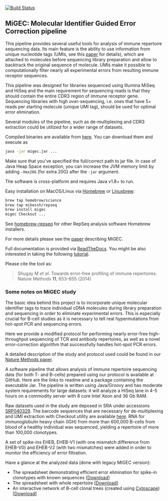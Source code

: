 [![Build Status](https://travis-ci.org/mikessh/migec.svg?branch=master)](https://travis-ci.org/mikessh/migec)

## MiGEC: Molecular Identifier Guided Error Correction pipeline  

This pipeline provides several useful tools for analysis of immune repertoire sequencing data. Its main feature is the ability to use information from unique nucleotide tags (UMIs, see this [paper](http://www.nature.com/nmeth/journal/v9/n1/full/nmeth.1778.html) for details), which are attached to molecules before sequencing library preparation and allow to backtrack the original sequence of molecule. UMIs make it possible to computationally filter nearly all experimental errors from resulting immune receptor sequences.

This pipeline was designed for libraries sequenced using Illumina MiSeq and HiSeq and the main requirement for sequencing reads is that they should contain the entire CDR3 region of immune receptor gene. Sequencing libraries with high over-sequencing, i.e. ones that have 5+ reads per starting molecule (unique UMI tag), should be used for optimal error elimination.

Several modules of the pipeline, such as de-multiplexing and CDR3 extraction could be utilized for a wider range of datasets.

Compiled binaries are available from [here](https://github.com/mikessh/migec/releases/latest). You can download them and execute as

```bash
java -jar migec.jar ...
```

Make sure that you've specified the full/correct path to jar file. In case of Java Heap Space exception, you can increase the JVM memory limit by adding ``-Xmx20G`` (for extra 20G) after the ``-jar`` argument.

The software is cross-platform and requires Java v1.8+ to run.

Easy installation on MacOS/Linux via [Homebrew](http://brew.sh/) or [Linuxbrew](http://linuxbrew.sh/):
```bash
brew tap homebrew/science
brew tap mikessh/repseq
brew install migec
migec Checkout ...
```
See [homebrew-repseq](https://github.com/mikessh/homebrew-repseq) for other RepSeq analysis software Homebrew installers.

For more details please see the [paper](http://www.nature.com/nmeth/journal/v11/n6/abs/nmeth.2960.html) describing MiGEC.

Full documentation is provided via [ReadTheDocs](http://migec.readthedocs.org/en/latest/index.html). You might be also interested in taking the following [tutorial](http://repseq-tutorial.readthedocs.org/en/latest/).

Please cite the tool as:

> Shugay M *et al.* Towards error-free profiling of immune repertoires. Nature Methods **11**, 653–655 (2014)

### Some notes on MiGEC study

The basic idea behind this project is to incorporate unique molecular identifier tags to trace individual cDNA molecules during library preparation and sequencing in order to eliminate experimental errors. This is especially crucial for B-cell studies as it is necessary to tell real hypermutations from hot-spot PCR and sequencing errors.

Here we provide a modified protocol for performing nearly error-free high-throughput sequencing of TCR and antibody repertoires, as well as a novel error-correction algorithm that successfully handles hot-spot PCR errors.

A detailed description of the study and protocol used could be found in our [Nature Methods paper](http://www.nature.com/nmeth/journal/vaop/ncurrent/full/nmeth.2960.html).

A software pipeline that allows analysis of immune repertoire sequencing data (for both T- and B-cells) prepared using our protocol is available at GitHub. Here are the links to readme and a package containing the executable Jar. The pipeline is written using Java/Groovy and has moderate system requirements for large datasets: it will analyze a HiSeq lane in 4-5 hours on a commodity server with 8 core Intel Xeon and 36 Gb RAM.

Raw datasets used in the study are deposed in SRA under accessions [SRP040329](http://trace.ncbi.nlm.nih.gov/Traces/sra/sra.cgi?study=SRP040329). The barcode sequences that are necessary for de-multiplexing and UMI extraction with Checkout utility are available [here](https://github.com/mikessh/migec/blob/master/misc/barcodes.txt?raw=true). RNA for immunoglobulin heavy chain (IGH) from more than 600,000 B-cells from blood of a healthy individual was sequenced, yielding a repertoire of more than 100,000 clonotypes.

A set of spike-ins EHEB, EHEB-V1 (with one mismatch difference from EHEB-V0) and EHEB-V2 (with two mismatches) were added in order to monitor the efficiency of error filtration.

Have a glance at the analyzed data (done with legacy MIGEC version):

* The spreadsheet demonstrating efficient error elimination for spike-in clonotypes with known sequences [[Download](https://github.com/mikessh/migec/blob/master/misc/Exp2-spikein-table.xlsx?raw=true)]
* The spreadsheet with whole repertoire [[Download](https://github.com/mikessh/migec/blob/master/misc/Exp2-all-cdr-migec.xlsx?raw=true)]
* An interactive network of B-cell clonal trees (created using [Cytoscape](http://cytoscape.org/)) [[Download](https://github.com/mikessh/migec/blob/master/misc/Exp2-all-cdr-migec.cys?raw=true)]
